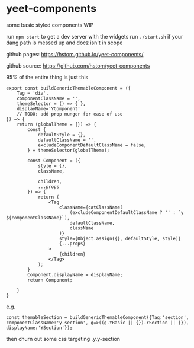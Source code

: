 # yeet-components
some basic styled components WIP

run `npm start` to get a dev server with the widgets
run `./start.sh` if your dang path is messed up and docz isn't in scope

github pages: https://hstom.github.io/yeet-components/

github source: https://github.com/hstom/yeet-components

95% of the entire thing is just this
```
export const buildGenericThemableComponent = ({
    Tag = 'div',
    componentClassName = '',
    themeSelector = () => { },
    displayName='YComponent'
    // TODO: add prop munger for ease of use
}) => {
    return (globalTheme = {}) => {
        const {
            defaultStyle = {},
            defaultClassName = '',
            excludeComponentDefaultClassName = false,
        } = themeSelector(globalTheme);

        const Component = ({
            style = {},
            className,

            children,
            ...props
        }) => {
            return (
                <Tag
                    className={catClassName(
                        (excludeComponentDefaultClassName ? '' : `y ${componentClassName}`),
                        defaultClassName,
                        className
                    )}
                    style={Object.assign({}, defaultStyle, style)}
                    {...props}
                >
                    {children}
                </Tag>
            );
        }
        Component.displayName = displayName;
        return Component;

    }
}
```

e.g. 
```
const themableSection = buildGenericThemableComponent({Tag:'section', componentClassName:'y-section', g=>((g.YBasic || {}).YSection || {}), displayName:'YSection'});
```
then churn out some css targeting .y.y-section
